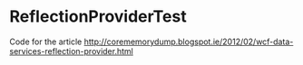# ReflectionProviderTest
Code for the article http://corememorydump.blogspot.ie/2012/02/wcf-data-services-reflection-provider.html 